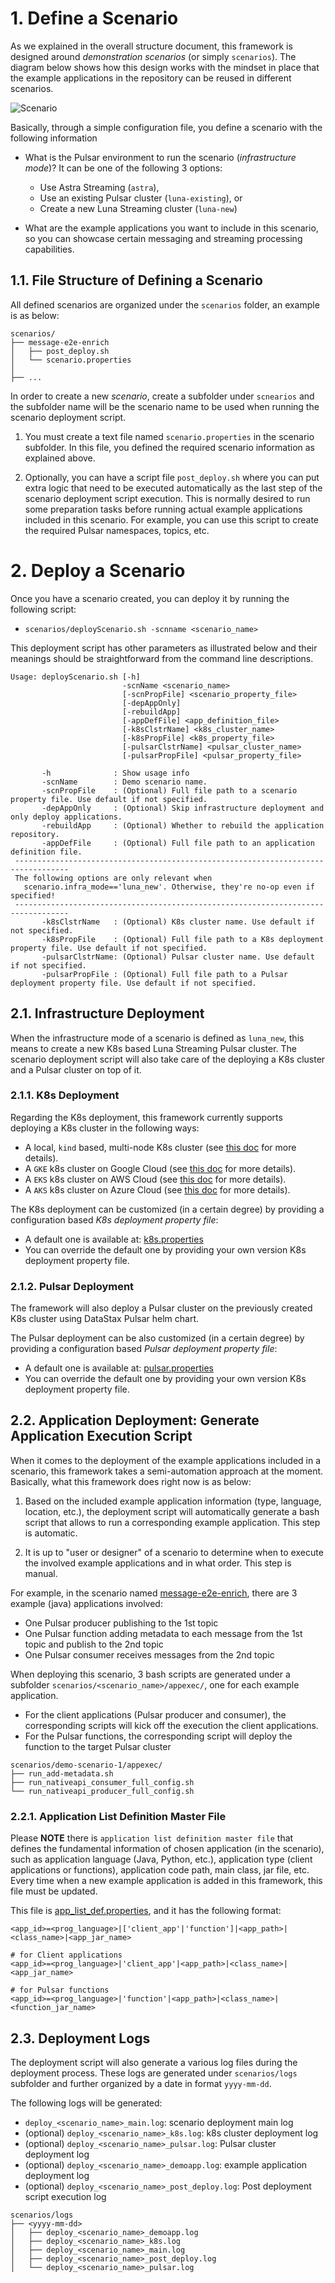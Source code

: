 # 1. Define a Scenario

As we explained in the overall structure document, this framework is designed around *demonstration scenarios* (or simply `scenarios`). The diagram below shows how this design works with the mindset in place that the example applications in the repository can be reused in different scenarios.

![Scenario](images/reusable_poc-scenario.png)

Basically, through a simple configuration file, you define a scenario with the following information

* What is the Pulsar environment to run the scenario (*infrastructure mode*)? It can be one of the following 3 options:
   * Use Astra Streaming (`astra`),
   * Use an existing Pulsar cluster (`luna-existing`), or 
   * Create a new Luna Streaming cluster (`luna-new`)

* What are the example applications you want to include in this scenario, so you can showcase certain messaging and streaming processing capabilities.

## 1.1. File Structure of Defining a Scenario

All defined scenarios are organized under the `scenarios` folder, an example is as below:

```
scenarios/
├── message-e2e-enrich
│   ├── post_deploy.sh
│   └── scenario.properties
│
├── ... 
```

In order to create a new *scenario*, create a subfolder under `scnearios` and the subfolder name will be the scenario name to be used when running the scenario deployment script.

1. You must create a text file named `scenario.properties` in the scenario subfolder. In this file, you defined the required scenario information as explained above.

2. Optionally, you can have a script file `post_deploy.sh` where you can put extra logic that need to be executed automatically as the last step of the scenario deployment script execution. This is normally desired to run some preparation tasks before running actual example applications included in this scenario. For example, you can use this script to create the required Pulsar namespaces, topics, etc.

# 2. Deploy a Scenario

Once you have a scenario created, you can deploy it by running the following script:
 
* `scenarios/deployScenario.sh -scnname <scenario_name>`

This deployment script has other parameters as illustrated below and their meanings should be straightforward from the command line descriptions.
```
Usage: deployScenario.sh [-h]
                         -scnName <scenario_name>
                         [-scnPropFile] <scenario_property_file>
                         [-depAppOnly]
                         [-rebuildApp]
                         [-appDefFile] <app_definition_file>
                         [-k8sClstrName] <k8s_cluster_name>
                         [-k8sPropFile] <k8s_property_file>
                         [-pulsarClstrName] <pulsar_cluster_name>
                         [-pulsarPropFile] <pulsar_property_file>

       -h              : Show usage info
       -scnName        : Demo scenario name.
       -scnPropFile    : (Optional) Full file path to a scenario property file. Use default if not specified.
       -depAppOnly     : (Optional) Skip infrastructure deployment and only deploy applications.
       -rebuildApp     : (Optional) Whether to rebuild the application repository.
       -appDefFile     : (Optional) Full file path to an application definition file.
 ----------------------------------------------------------------------------------
 The following options are only relevant when 
   scenario.infra_mode=='luna_new'. Otherwise, they're no-op even if specified!
 ----------------------------------------------------------------------------------
       -k8sClstrName   : (Optional) K8s cluster name. Use default if not specified.
       -k8sPropFile    : (Optional) Full file path to a K8s deployment property file. Use default if not specified.
       -pulsarClstrName: (Optional) Pulsar cluster name. Use default if not specified.
       -pulsarPropFile : (Optional) Full file path to a Pulsar deployment property file. Use default if not specified.
```

## 2.1. Infrastructure Deployment 

When the infrastructure mode of a scenario is defined as `luna_new`, this means to create a new K8s based Luna Streaming Pulsar cluster. The scenario deployment script will also take care of the deploying a K8s cluster and a Pulsar cluster on top of it.

### 2.1.1. K8s Deployment

Regarding the K8s deployment, this framework currently supports deploying a K8s cluster in the following ways:
* A local, `kind` based, multi-node K8s cluster (see [this doc](../cluster_deploy/k8s/kind/README.md) for more details).
* A `GKE` k8s cluster on Google Cloud (see [this doc](../cluster_deploy/k8s/gke/README.md) for more details).
* A `EKS` k8s cluster on AWS Cloud (see [this doc](../cluster_deploy/k8s/eks/README.md) for more details).
* A `AKS` k8s cluster on Azure Cloud (see [this doc](../cluster_deploy/k8s/eks/README.md) for more details).

The K8s deployment can be customized (in a certain degree) by providing a configuration based *K8s deployment property file*: 
* A default one is available at: [k8s.properties](../cluster_deploy/k8s/k8s.properties)
* You can override the default one by providing your own version K8s deployment property file.

### 2.1.2. Pulsar Deployment

The framework will also deploy a Pulsar cluster on the previously created K8s cluster using DataStax Pulsar helm chart. 

The Pulsar deployment can be also customized (in a certain degree) by providing a configuration based *Pulsar deployment property file*:
* A default one is available at: [pulsar.properties](../cluster_deploy/pulsar/pulsar.properties)
* You can override the default one by providing your own version K8s deployment property file.

## 2.2. Application Deployment: Generate Application Execution Script

When it comes to the deployment of the example applications included in a scenario, this framework takes a semi-automation approach at the moment. Basically, what this framework does right now is as below:

1. Based on the included example application information (type, language, location, etc.), the deployment script will automatically generate a bash script that allows to run a corresponding example application. This step is automatic.

2. It is up to "user or designer" of a scenario to determine when to execute the involved example applications and in what order. This step is manual.

For example, in the scenario named [message-e2e-enrich](../scenarios/message-e2e-enrich/), there are 3 example (java) applications involved:
* One Pulsar producer publishing to the 1st topic
* One Pulsar function adding metadata to each message from the 1st topic and publish to the 2nd topic
* One Pulsar consumer receives messages from the 2nd topic

When deploying this scenario, 3 bash scripts are generated under a subfolder `scenarios/<scenario_name>/appexec/`, one for each example application.
* For the client applications (Pulsar producer and consumer), the corresponding scripts will kick off the execution the client applications. 
* For the Pulsar functions, the corresponding script will deploy the function to the target Pulsar cluster

```
scenarios/demo-scenario-1/appexec/
├── run_add-metadata.sh
├── run_nativeapi_consumer_full_config.sh
└── run_nativeapi_producer_full_config.sh
```

### 2.2.1. Application List Definition Master File

Please **NOTE** there is `application list definition master file` that defines the fundamental information of chosen application (in the scenario), such as application language (Java, Python, etc.), application type (client applications or functions), application code path, main class, jar file, etc. Every time when a new example application is added in this framework, this file must be updated. 

This file is [app_list_def.properties](../application_deploy/app_list_def.properties), and it has the following format:

```
<app_id>=<prog_language>|['client_app'|'function']|<app_path>|<class_name>|<app_jar_name>

# for Client applications
<app_id>=<prog_language>|'client_app'|<app_path>|<class_name>|<app_jar_name>

# for Pulsar functions
<app_id>=<prog_language>|'function'|<app_path>|<class_name>|<function_jar_name>
```

## 2.3. Deployment Logs

The deployment script will also generate a various log files during the deployment process. These logs are generated under `scenarios/logs` subfolder and further organized by a date in format `yyyy-mm-dd`. 

The following logs will be generated:
* `deploy_<scenario_name>_main.log`: scenario deployment main log
* (optional) `deploy_<scenario_name>_k8s.log`: k8s cluster deployment log
* (optional) `deploy_<scenario_name>_pulsar.log`: Pulsar cluster deployment log
* (optional) `deploy_<scenario_name>_demoapp.log`: example application deployment log
* (optional) `deploy_<scenario_name>_post_deploy.log`: Post deployment script execution log

```
scenarios/logs
├── <yyyy-mm-dd>
│   ├── deploy_<scenario_name>_demoapp.log
│   ├── deploy_<scenario_name>_k8s.log
│   ├── deploy_<scenario_name>_main.log
│   ├── deploy_<scenario_name>_post_deploy.log
│   └── deploy_<scenario_name>_pulsar.log
```
